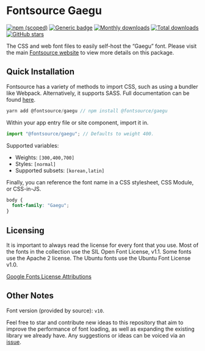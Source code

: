 # Fontsource Gaegu

[![npm (scoped)](https://img.shields.io/npm/v/@fontsource/gaegu?color=brightgreen)](https://www.npmjs.com/package/@fontsource/gaegu) [![Generic badge](https://img.shields.io/badge/fontsource-passing-brightgreen)](https://github.com/fontsource/fontsource) [![Monthly downloads](https://badgen.net/npm/dm/@fontsource/gaegu)](https://github.com/fontsource/fontsource) [![Total downloads](https://badgen.net/npm/dt/@fontsource/gaegu)](https://github.com/fontsource/fontsource) [![GitHub stars](https://img.shields.io/github/stars/fontsource/fontsource.svg?style=social&label=Star)](https://github.com/fontsource/fontsource/stargazers)

The CSS and web font files to easily self-host the “Gaegu” font. Please visit the main [Fontsource website](https://fontsource.org/fonts/gaegu) to view more details on this package.

## Quick Installation

Fontsource has a variety of methods to import CSS, such as using a bundler like Webpack. Alternatively, it supports SASS. Full documentation can be found [here](https://fontsource.org/docs/introduction).

```javascript
yarn add @fontsource/gaegu // npm install @fontsource/gaegu
```

Within your app entry file or site component, import it in.

```javascript
import "@fontsource/gaegu"; // Defaults to weight 400.
```

Supported variables:

- Weights: `[300,400,700]`
- Styles: `[normal]`
- Supported subsets: `[korean,latin]`

Finally, you can reference the font name in a CSS stylesheet, CSS Module, or CSS-in-JS.

```css
body {
  font-family: "Gaegu";
}
```

## Licensing

It is important to always read the license for every font that you use.
Most of the fonts in the collection use the SIL Open Font License, v1.1. Some fonts use the Apache 2 license. The Ubuntu fonts use the Ubuntu Font License v1.0.

[Google Fonts License Attributions](https://fonts.google.com/attribution)

## Other Notes

Font version (provided by source): `v10`.

Feel free to star and contribute new ideas to this repository that aim to improve the performance of font loading, as well as expanding the existing library we already have. Any suggestions or ideas can be voiced via an [issue](https://github.com/fontsource/fontsource/issues).
